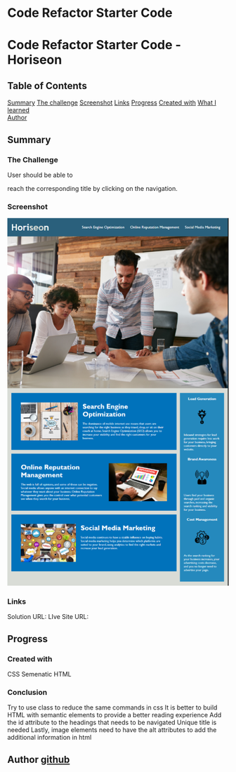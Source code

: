 # Code Refactor Starter Code

# Code Refactor Starter Code -Horiseon

## Table of Contents

 [Summary](#overview)
    [The challenge](#the-challenge) 
    [Screenshot](#screenshot)
    [Links](#Links)
 [Progress](#Progress)
    [Created with](#Created-with)
    [What I learned](#What-I-learned)   
    [Author](#Author)
    

## Summary

### The Challenge

User should be able to

 reach the corresponding title by clicking on the navigation.


### Screenshot
![alt text](image.png)


### Links
 Solution URL: 
 LIve Site URL: 

## Progress

### Created with
 CSS
 Semenatic HTML

### Conclusion
 Try to use class to reduce the same commands in css
 It is better to build HTML with semantic elements to provide a better reading experience
 Add the id attribute to the headings that needs to be navigated
 Unique title is needed
 Lastly, image elements need to have the alt attributes to add the additional information in html


 ## Author [github](https://github.com/kk6625)
